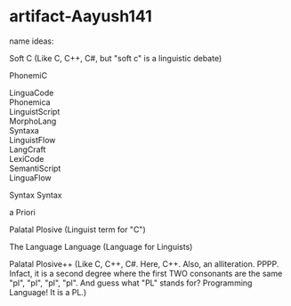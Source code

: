 # artifact-Aayush141

name ideas:

Soft C (Like C, C++, C#, but "soft c" is a linguistic debate) 

PhonemiC

LinguaCode  
Phonemica  
LinguistScript  
MorphoLang  
Syntaxa  
LinguistFlow  
LangCraft  
LexiCode  
SemantiScript  
LinguaFlow  

Syntax Syntax

a Priori 

Palatal Plosive (Linguist term for "C")

The Language Language (Language for Linguists)

Palatal Plosive++ (Like C, C++, C#. Here, C++. Also, an alliteration. PPPP. Infact, it is a second degree where the first TWO consonants are the same "pl", "pl", "pl", "pl". And guess what "PL" stands for? Programming Language! It is a PL.)
